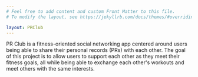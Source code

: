 ```yaml
---
# Feel free to add content and custom Front Matter to this file.
# To modify the layout, see https://jekyllrb.com/docs/themes/#overriding-theme-defaults

layout: PRClub
---
```


PR Club is a fitness-oriented social networking app centered around users being able to share their personal records (PRs) with each other. 
  The goal of this project is to allow users to support each other as they meet their fitness goals,
  all while being able to exchange each other's workouts and meet others with the same interests.